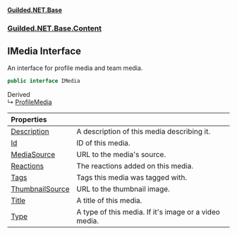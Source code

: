 #### [Guilded.NET.Base](Guilded_NET_Base.md 'Guilded.NET.Base')
### [Guilded.NET.Base.Content](Guilded_NET_Base.md#Guilded_NET_Base_Content 'Guilded.NET.Base.Content')
## IMedia Interface
An interface for profile media and team media.  
```csharp
public interface IMedia
```

Derived  
&#8627; [ProfileMedia](ProfileMedia.md 'Guilded.NET.Base.Content.ProfileMedia')  

| Properties | |
| :--- | :--- |
| [Description](IMedia_Description.md 'Guilded.NET.Base.Content.IMedia.Description') | A description of this media describing it.<br/> |
| [Id](IMedia_Id.md 'Guilded.NET.Base.Content.IMedia.Id') | ID of this media.<br/> |
| [MediaSource](IMedia_MediaSource.md 'Guilded.NET.Base.Content.IMedia.MediaSource') | URL to the media's source.<br/> |
| [Reactions](IMedia_Reactions.md 'Guilded.NET.Base.Content.IMedia.Reactions') | The reactions added on this media.<br/> |
| [Tags](IMedia_Tags.md 'Guilded.NET.Base.Content.IMedia.Tags') | Tags this media was tagged with.<br/> |
| [ThumbnailSource](IMedia_ThumbnailSource.md 'Guilded.NET.Base.Content.IMedia.ThumbnailSource') | URL to the thumbnail image.<br/> |
| [Title](IMedia_Title.md 'Guilded.NET.Base.Content.IMedia.Title') | A title of this media.<br/> |
| [Type](IMedia_Type.md 'Guilded.NET.Base.Content.IMedia.Type') | A type of this media. If it's image or a video media.<br/> |
